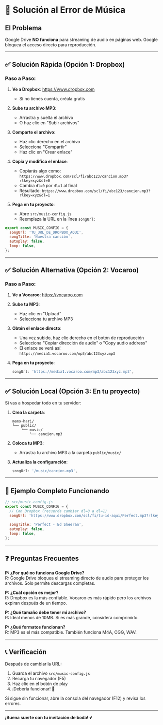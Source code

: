 # 🚨 Solución al Error de Música

## El Problema
Google Drive **NO funciona** para streaming de audio en páginas web. Google bloquea el acceso directo para reproducción.

---

## ✅ Solución Rápida (Opción 1: Dropbox)

### Paso a Paso:

1. **Ve a Dropbox**: https://www.dropbox.com
   - Si no tienes cuenta, créala gratis

2. **Sube tu archivo MP3**:
   - Arrastra y suelta el archivo
   - O haz clic en "Subir archivos"

3. **Comparte el archivo**:
   - Haz clic derecho en el archivo
   - Selecciona "Compartir"
   - Haz clic en "Crear enlace"

4. **Copia y modifica el enlace**:
   - Copiarás algo como: `https://www.dropbox.com/scl/fi/abc123/cancion.mp3?rlkey=xyz&dl=0`
   - Cambia `dl=0` por `dl=1` al final
   - Resultado: `https://www.dropbox.com/scl/fi/abc123/cancion.mp3?rlkey=xyz&dl=1`

5. **Pega en tu proyecto**:
   - Abre `src/music-config.js`
   - Reemplaza la URL en la línea `songUrl:`

```javascript
export const MUSIC_CONFIG = {
  songUrl: 'TU_URL_DE_DROPBOX_AQUI',
  songTitle: 'Nuestra canción',
  autoplay: false,
  loop: false,
};
```

---

## ✅ Solución Alternativa (Opción 2: Vocaroo)

### Paso a Paso:

1. **Ve a Vocaroo**: https://vocaroo.com

2. **Sube tu MP3**:
   - Haz clic en "Upload"
   - Selecciona tu archivo MP3

3. **Obtén el enlace directo**:
   - Una vez subido, haz clic derecho en el botón de reproducción
   - Selecciona "Copiar dirección de audio" o "Copy audio address"
   - El enlace se verá así: `https://media1.vocaroo.com/mp3/abc123xyz.mp3`

4. **Pega en tu proyecto**:
   ```javascript
   songUrl: 'https://media1.vocaroo.com/mp3/abc123xyz.mp3',
   ```

---

## ✅ Solución Local (Opción 3: En tu proyecto)

Si vas a hospedar todo en tu servidor:

1. **Crea la carpeta**:
   ```
   memo-hari/
   └── public/
       └── music/
           └── cancion.mp3
   ```

2. **Coloca tu MP3**:
   - Arrastra tu archivo MP3 a la carpeta `public/music/`

3. **Actualiza la configuración**:
   ```javascript
   songUrl: '/music/cancion.mp3',
   ```

---

## 🎯 Ejemplo Completo Funcionando

```javascript
// src/music-config.js
export const MUSIC_CONFIG = {
  // Con Dropbox (recuerda cambiar dl=0 a dl=1)
  songUrl: 'https://www.dropbox.com/scl/fi/tu-id-aqui/Perfect.mp3?rlkey=xyz&dl=1',
  
  songTitle: 'Perfect - Ed Sheeran',
  autoplay: false,
  loop: false,
};
```

---

## ❓ Preguntas Frecuentes

**P: ¿Por qué no funciona Google Drive?**  
R: Google Drive bloquea el streaming directo de audio para proteger los archivos. Solo permite descargas completas.

**P: ¿Cuál opción es mejor?**  
R: Dropbox es la más confiable. Vocaroo es más rápido pero los archivos expiran después de un tiempo.

**P: ¿Qué tamaño debe tener mi archivo?**  
R: Ideal menos de 10MB. Si es más grande, considera comprimirlo.

**P: ¿Qué formatos funcionan?**  
R: MP3 es el más compatible. También funciona M4A, OGG, WAV.

---

## 📞 Verificación

Después de cambiar la URL:

1. Guarda el archivo `src/music-config.js`
2. Recarga tu navegador (F5)
3. Haz clic en el botón de play
4. ¡Debería funcionar! 🎵

Si sigue sin funcionar, abre la consola del navegador (F12) y revisa los errores.

---

**¡Buena suerte con tu invitación de boda!** 💕


